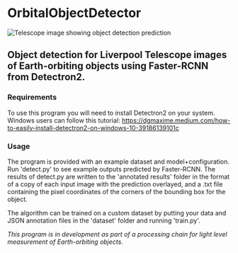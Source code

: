 # OrbitalObjectDetector

![Telescope image showing object detection prediction](https://user-images.githubusercontent.com/65425526/131582315-55b94b91-521b-4f3f-a08f-3b0e5105d14a.png)

## Object detection for Liverpool Telescope images of Earth-orbiting objects using Faster-RCNN from Detectron2.

### Requirements

To use this program you will need to install Detectron2 on your system. Windows users can follow this tutorial:
https://dgmaxime.medium.com/how-to-easily-install-detectron2-on-windows-10-39186139101c

### Usage

The program is provided with an example dataset and model+configuration. Run 'detect.py' to see example outputs predicted by Faster-RCNN.
The results of detect.py are written to the 'annotated results' folder in the format of a copy of each input image with the prediction overlayed,
and a .txt file containing the pixel coordinates of the corners of the bounding box for the object.

The algorithm can be trained on a custom dataset by putting your data and JSON annotation files in the 'dataset' folder and running 'train.py'.

_This program is in development as part of a processing chain for light level measurement of Earth-orbiting objects._
